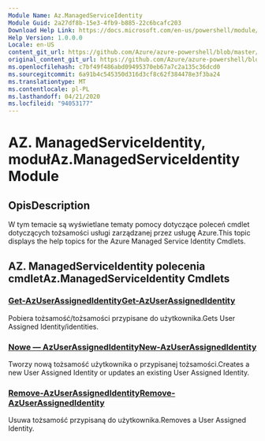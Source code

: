 ```yaml
---
Module Name: Az.ManagedServiceIdentity
Module Guid: 2a27df8b-15e3-4fb9-b885-22c6bcafc203
Download Help Link: https://docs.microsoft.com/en-us/powershell/module/az.managedserviceidentity
Help Version: 1.0.0.0
Locale: en-US
content_git_url: https://github.com/Azure/azure-powershell/blob/master/src/ManagedServiceIdentity/ManagedServiceIdentity/help/Az.ManagedServiceIdentity.md
original_content_git_url: https://github.com/Azure/azure-powershell/blob/master/src/ManagedServiceIdentity/ManagedServiceIdentity/help/Az.ManagedServiceIdentity.md
ms.openlocfilehash: c7bf49f486abd09495370eb67a7c2a135c36dcd0
ms.sourcegitcommit: 6a91b4c545350d316d3cf8c62f384478e3f3ba24
ms.translationtype: MT
ms.contentlocale: pl-PL
ms.lasthandoff: 04/21/2020
ms.locfileid: "94053177"
---
```

# <span data-ttu-id="34e0f-101">AZ. ManagedServiceIdentity, moduł</span><span class="sxs-lookup"><span data-stu-id="34e0f-101">Az.ManagedServiceIdentity Module</span></span>
## <span data-ttu-id="34e0f-102">Opis</span><span class="sxs-lookup"><span data-stu-id="34e0f-102">Description</span></span>
<span data-ttu-id="34e0f-103">W tym temacie są wyświetlane tematy pomocy dotyczące poleceń cmdlet dotyczących tożsamości usługi zarządzanej przez usługę Azure.</span><span class="sxs-lookup"><span data-stu-id="34e0f-103">This topic displays the help topics for the Azure Managed Service Identity Cmdlets.</span></span>

## <span data-ttu-id="34e0f-104">AZ. ManagedServiceIdentity polecenia cmdlet</span><span class="sxs-lookup"><span data-stu-id="34e0f-104">Az.ManagedServiceIdentity Cmdlets</span></span>
### [<span data-ttu-id="34e0f-105">Get-AzUserAssignedIdentity</span><span class="sxs-lookup"><span data-stu-id="34e0f-105">Get-AzUserAssignedIdentity</span></span>](Get-AzUserAssignedIdentity.md)
<span data-ttu-id="34e0f-106">Pobiera tożsamość/tożsamości przypisane do użytkownika.</span><span class="sxs-lookup"><span data-stu-id="34e0f-106">Gets User Assigned Identity/identities.</span></span>

### [<span data-ttu-id="34e0f-107">Nowe — AzUserAssignedIdentity</span><span class="sxs-lookup"><span data-stu-id="34e0f-107">New-AzUserAssignedIdentity</span></span>](New-AzUserAssignedIdentity.md)
<span data-ttu-id="34e0f-108">Tworzy nową tożsamość użytkownika o przypisanej tożsamości.</span><span class="sxs-lookup"><span data-stu-id="34e0f-108">Creates a new User Assigned Identity or updates an existing User Assigned Identity.</span></span>

### [<span data-ttu-id="34e0f-109">Remove-AzUserAssignedIdentity</span><span class="sxs-lookup"><span data-stu-id="34e0f-109">Remove-AzUserAssignedIdentity</span></span>](Remove-AzUserAssignedIdentity.md)
<span data-ttu-id="34e0f-110">Usuwa tożsamość przypisaną do użytkownika.</span><span class="sxs-lookup"><span data-stu-id="34e0f-110">Removes a User Assigned Identity.</span></span>


